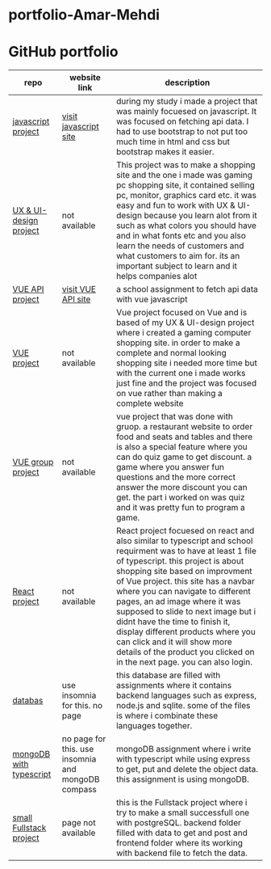 # portfolio-Amar-Mehdi





# GitHub portfolio




| repo        |  website link  | description |
| ------------- |-------------| -------------| 
|   [javascript project](https://github.com/amariths/javascript-project)    |   [visit javascript site](https://amariths.github.io/javascript-project/)    | during my study i made a project that was mainly focuesed on javascript. It was focused on fetching api data. I had to use bootstrap to not put too much time in html and css but bootstrap makes it easier. |
| [UX & UI-design project](https://github.com/amariths/UX-UI-projekt)     | not available |  This project was to make a shopping site and the one i made was gaming pc shopping site, it contained selling pc, monitor, graphics card etc. it was easy and fun to work with UX & UI-design because you learn alot from it such as what colors you should have and in what fonts etc and you also learn the needs of customers and what customers to aim for. its an important subject to learn and it helps companies alot |
| [VUE API project](https://github.com/amariths/VUE-API-cities) |   [visit VUE API site](https://amariths.github.io/VUE-API-cities/)    |  a school assignment to fetch api data with vue javascript  |
| [VUE project](https://github.com/amariths/Vue-project) | not available      |   Vue project focused on Vue and is based of my UX & UI-design project where i created a gaming computer shopping site. in order to make a complete and normal looking shopping site i needed more time but with the current one i made works just fine and the project was focused on vue rather than making a complete website |
| [VUE group project](https://github.com/amariths/vue-grupp-project) | not available     |   vue project that was done with gruop. a restaurant website to order food and seats and tables and there is also a special feature where you can do quiz game to get discount. a game where you answer fun questions and the more correct answer the more discount you can get. the part i worked on was quiz and it was pretty fun to program a game.  |
| [React project](https://github.com/amariths/React-project) | not available    |  React project focuesed on react and also similar to typescript and school requirment was to have at least 1 file of typescript. this project is about shopping site based on improvment of Vue project. this site has a navbar where you can navigate to different pages, an ad image where it was supposed to slide to next image but i didnt have the time to finish it, display different products where you can click and it will show more details of the product you clicked on in the next page. you can also login. |
| [databas](https://github.com/amariths/databas) | use insomnia for this. no page | this database are filled with assignments where it contains backend languages such as express, node.js and sqlite. some of the files is where i combinate these languages together.|
| [mongoDB with typescript](https://github.com/amariths/mongoDB-with-typescript) |no page for this. use insomnia and mongoDB compass | mongoDB assignment where i write with typescript while using express to get, put and delete the object data. this assignment is using mongoDB. | 
| [small Fullstack project](https://github.com/amariths/Fullstack-App)   |  page not available  | this is the Fullstack project where i try to make a small successfull one with postgreSQL. backend folder filled with data to get and post and frontend folder where its working with backend file to fetch the data. |
